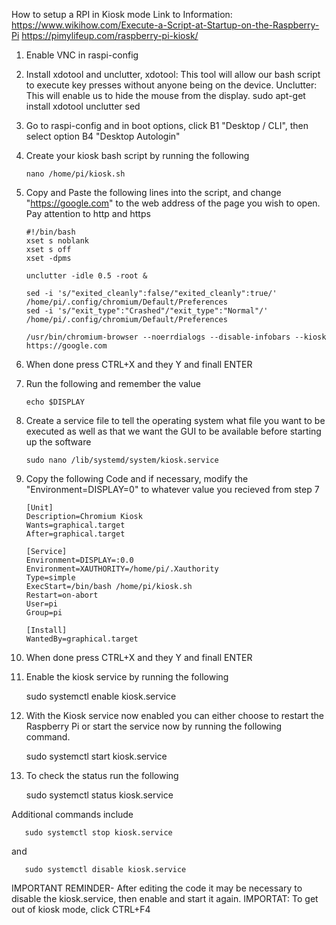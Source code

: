How to setup a RPI in Kiosk mode
Link to Information: 
https://www.wikihow.com/Execute-a-Script-at-Startup-on-the-Raspberry-Pi
https://pimylifeup.com/raspberry-pi-kiosk/
1. Enable VNC in raspi-config 

2. Install xdotool and unclutter, 
xdotool: This tool will allow our bash script to execute key presses without anyone being on the device.
Unclutter: This will enable us to hide the mouse from the display.
sudo apt-get install xdotool unclutter sed

3. Go to raspi-config and in boot options, click B1 "Desktop / CLI", then select option B4 "Desktop Autologin"

4. Create your kiosk bash script by running the following

       nano /home/pi/kiosk.sh

5. Copy and Paste the following lines into the script, and change "https://google.com" to the web address of the page you wish to open. Pay attention to http and https
   
       #!/bin/bash
       xset s noblank
       xset s off
       xset -dpms

       unclutter -idle 0.5 -root &

       sed -i 's/"exited_cleanly":false/"exited_cleanly":true/'
       /home/pi/.config/chromium/Default/Preferences
       sed -i 's/"exit_type":"Crashed"/"exit_type":"Normal"/' /home/pi/.config/chromium/Default/Preferences

       /usr/bin/chromium-browser --noerrdialogs --disable-infobars --kiosk https://google.com

6. When done press CTRL+X and they Y and finall ENTER

7. Run the following and remember the value

       echo $DISPLAY

8. Create a service file to tell the operating system what file you want to be executed as well as that we want the GUI to be available before starting up the software

       sudo nano /lib/systemd/system/kiosk.service

9. Copy the following Code and if necessary, modify the "Environment=DISPLAY=0" to whatever value you recieved from step 7

       [Unit]
       Description=Chromium Kiosk
       Wants=graphical.target
       After=graphical.target

       [Service]
       Environment=DISPLAY=:0.0
       Environment=XAUTHORITY=/home/pi/.Xauthority
       Type=simple
       ExecStart=/bin/bash /home/pi/kiosk.sh
       Restart=on-abort
       User=pi
       Group=pi

       [Install]
       WantedBy=graphical.target

10. When done press CTRL+X and they Y and finall ENTER

11. Enable the kiosk service by running the following 

       sudo systemctl enable kiosk.service

12. With the Kiosk service now enabled you can either choose to restart the Raspberry Pi or start the service now by running the following command.
       
       sudo systemctl start kiosk.service

13. To check the status run the following

       sudo systemctl status kiosk.service

Additional commands include 

       sudo systemctl stop kiosk.service
and

       sudo systemctl disable kiosk.service

IMPORTANT REMINDER- After editing the code it may be necessary to disable the kiosk.service, then enable and start it again.
IMPORTAT: To get out of kiosk mode, click CTRL+F4
	
